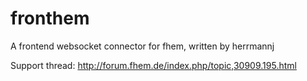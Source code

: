 fronthem
========

A frontend websocket connector for fhem, written by herrmannj

Support thread: http://forum.fhem.de/index.php/topic,30909.195.html
